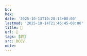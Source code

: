 ```yaml
---
bc:
hex:
date: '2025-10-13T10:28:13+08:00'
lastmod: '2025-10-14T21:46:45-08:00'
title: 􃋅
url: 􃋅
tags: [罻]
src: DCCV
note:
---
```

